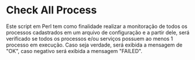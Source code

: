 # Check All Process

Este script em Perl tem como finalidade realizar a monitoração de todos os processos cadastrados em um arquivo de configuração e a partir dele, será verificado se todos os processos e/ou serviços possuem ao menos 1 processo em execução. Caso seja verdade, será exibida a mensagem de "OK", caso negativo será exibida a mensagem "FAILED".

